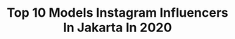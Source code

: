 ---
title: Top 10 Models Instagram Influencers In Jakarta In 2020
description: >-
  Find top models Instagram influencers in Jakarta in 2020. Most popular hashtags: #jakarta #model #portrait #fashion.
platform: Instagram
profiles:
  - username: "michellefrendiaz"
    fullname: >-
      𝐌𝐢𝐜𝐡𝐞𝐥𝐥𝐞 𝐅𝐫𝐞𝐧𝐝𝐢𝐚𝐳
    location: "Indonesia"
    followers: 3929
    engagement: 1265
    commentsToLikes: 0.044814
    avatar: "https://scontent-lht6-1.cdninstagram.com/v/t51.2885-19/s320x320/50863774_1084993615016109_2189826996131856384_n.jpg?_nc_ht=scontent-lht6-1.cdninstagram.com&_nc_ohc=vxqJH0j_w9IAX_5Qpmj&oh=680f886789accb919d6011b2729aedf9&oe=5EB8CD67"
    verified: false
    hashtags: "#jfw2020, #mrandmrshovin, #michellefrendiaz, #jimmodels"
  - username: "sergioasmykovich"
    fullname: >-
      
    location: "Indonesia"
    followers: 32863
    engagement: 496
    commentsToLikes: 0.008017
    avatar: "https://scontent-ams4-1.cdninstagram.com/v/t51.2885-19/s320x320/89613117_2573626812917613_3369601306288193536_n.jpg?_nc_ht=scontent-ams4-1.cdninstagram.com&_nc_ohc=msM4x_IAZaAAX-zRGEw&oh=a87f51afa6e9c510be1639b291619f7d&oe=5EB41A8B"
    verified: false
    hashtags: "#resortwear, #custom, #millionaires, #quoted"
  - username: "olivia_sanlouis"
    fullname: >-
      Dyli Chyara Santa
    location: "Indonesia"
    followers: 29450
    engagement: 202
    commentsToLikes: 0.024536
    avatar: "https://scontent-lht6-1.cdninstagram.com/v/t51.2885-19/s320x320/89382545_163514934648722_4586522286076461056_n.jpg?_nc_ht=scontent-lht6-1.cdninstagram.com&_nc_ohc=iqtHGFq0PyoAX-vXpmE&oh=29a41233dc72900458235833d222ad3c&oe=5EB637B7"
    verified: false
    hashtags: "#instagram, #lipart, #fujifilm, #muajakarta"
  - username: "dypajessy"
    fullname: >-
      Dypa Jessy Lakhwani
    location: "Indonesia"
    followers: 23655
    engagement: 457
    commentsToLikes: 0.013437
    avatar: "https://scontent-atl3-1.cdninstagram.com/v/t51.2885-19/s320x320/92643789_314777409496004_7764760959419154432_n.jpg?_nc_ht=scontent-atl3-1.cdninstagram.com&_nc_ohc=dN55fVrw2Q8AX_IN9fZ&oh=83fc4ccf1ad9401365e2005da4d2b801&oe=5EB8B8BF"
    verified: false
    hashtags: "#jakarta, #modeljakarta, #jakartamodel, #talinyabandel"
  - username: "risyadsalman"
    fullname: >-
      Risyad
    location: "Indonesia"
    followers: 17238
    engagement: 269
    commentsToLikes: 0.024572
    avatar: "https://scontent-lhr8-1.cdninstagram.com/v/t51.2885-19/s320x320/90428168_2824676180956039_584701695032819712_n.jpg?_nc_ht=scontent-lhr8-1.cdninstagram.com&_nc_ohc=cuDiC5hcB-IAX9G0fTi&oh=d3a0eb9f69485ef7fdf701b84d75eac3&oe=5EBA209B"
    verified: false
    hashtags: "#modeljakarta, #modellife, #portrait, #photoshoot"
  - username: "mbatinabule_official"
    fullname: >-
      Cristina Surya
    location: "Indonesia"
    followers: 24588
    engagement: 423
    commentsToLikes: 0.027039
    avatar: "https://scontent-lhr8-1.cdninstagram.com/v/t51.2885-19/s320x320/69479046_2586551324736222_3200261547649662976_n.jpg?_nc_ht=scontent-lhr8-1.cdninstagram.com&_nc_ohc=BmxLsEArgFUAX_cOvUm&oh=be2f1b67f1de625d3b02534cceb13ff8&oe=5EB997AB"
    verified: false
    hashtags: "#ipmi, #beauty, #diamonds, #familygoals"
  - username: "zhanglimei"
    fullname: >-
      Clara
    location: "Indonesia"
    followers: 40718
    engagement: 525
    commentsToLikes: 0.029737
    avatar: "https://scontent-xsp1-1.cdninstagram.com/v/t51.2885-19/s320x320/81397280_2601735523449297_425500739272441856_n.jpg?_nc_ht=scontent-xsp1-1.cdninstagram.com&_nc_cat=109&_nc_ohc=0EWG1n41JnMAX-ThojI&oh=b56058fcdccb62d9f0e1fceba45e0233&oe=5EA39E49"
    verified: false
    hashtags: "#ge65, #gs75, #msilaptop, #coronavirus"
  - username: "fansdjkatty"
    fullname: >-
      dj katty butterfly fansbase
    location: "Indonesia"
    followers: 6305
    engagement: 868
    commentsToLikes: 0.007763
    avatar: "https://scontent-nrt1-1.cdninstagram.com/v/t51.2885-19/s320x320/81821599_2608381939449053_5856866444209291264_n.jpg?_nc_ht=scontent-nrt1-1.cdninstagram.com&_nc_ohc=j-8H94OesyAAX9bUnbX&oh=246bb8b95a8f7b2a688a6cd029c1e715&oe=5EA3CB0C"
    verified: false
    hashtags: "#nutrisibaik, #bubeindonesia, #restinpeace, #djkattybutterfly36"
  - username: "riaricis179555"
    fullname: >-
      RIA RICIS ℹ
    location: "Indonesia"
    followers: 305680
    engagement: 101
    commentsToLikes: 0.033406
    avatar: "https://scontent-amt2-1.cdninstagram.com/v/t51.2885-19/s320x320/50174046_806964639638121_7747222752523714560_n.jpg?_nc_ht=scontent-amt2-1.cdninstagram.com&_nc_ohc=74n81l4zrKYAX-0QyFa&oh=6443d13647e7e4e1c204ebbb1a5f5292&oe=5EB08424"
    verified: false
    hashtags: "#grosirjilbab, #bisnishalal, #dagelan, #tiktok"
  - username: "ahlamnauval"
    fullname: >-
      A H L A M  M A H E N D R A
    location: "Indonesia"
    followers: 2895
    engagement: 2749
    commentsToLikes: 0.136800
    avatar: "https://scontent-lhr8-1.cdninstagram.com/v/t51.2885-19/s320x320/90355475_202837997644673_6687330638980186112_n.jpg?_nc_ht=scontent-lhr8-1.cdninstagram.com&_nc_ohc=Wgk5tAfIQ3kAX9uQ6cZ&oh=d422e4acacb0d736da90921d831324f6&oe=5EBA07F1"
    verified: false
    hashtags: "#casualstyle, #dryflowerbouquet, #jualsnackbouquet, #jualsnackbuket"
---